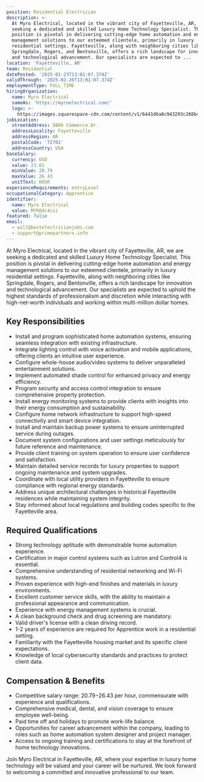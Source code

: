 ```yaml
---
position: Residential Electrician
description: >-
  At Myro Electrical, located in the vibrant city of Fayetteville, AR, we are
  seeking a dedicated and skilled Luxury Home Technology Specialist. This
  position is pivotal in delivering cutting-edge home automation and energy
  management solutions to our esteemed clientele, primarily in luxury
  residential settings. Fayetteville, along with neighboring cities like
  Springdale, Rogers, and Bentonville, offers a rich landscape for innovation
  and technological advancement. Our specialists are expected to ...
location: 'Fayetteville, AR'
team: Residential
datePosted: '2025-01-23T13:01:07.374Z'
validThrough: '2025-02-26T13:01:07.374Z'
employmentType: FULL_TIME
hiringOrganization:
  name: Myro Electrical
  sameAs: 'https://myroelectrical.com/'
  logo: >-
    https://images.squarespace-cdn.com/content/v1/6441d6a8c943293c268b4359/7b2478ca-3514-499f-80c1-3a92bb142f0c/curve__1_-removebg-preview.png?format=1500w
jobLocation:
  streetAddress: 9809 Commerce Dr.
  addressLocality: Fayetteville
  addressRegion: AR
  postalCode: '72701'
  addressCountry: USA
baseSalary:
  currency: USD
  value: 23.61
  minValue: 20.79
  maxValue: 26.43
  unitText: HOUR
experienceRequirements: entryLevel
occupationalCategory: Apprentice
identifier:
  name: Myro Electrical
  value: MYROdc4cii
featured: false
email:
  - will@bestelectricianjobs.com
  - support@primepartners.info
---
```




At Myro Electrical, located in the vibrant city of Fayetteville, AR, we are seeking a dedicated and skilled Luxury Home Technology Specialist. This position is pivotal in delivering cutting-edge home automation and energy management solutions to our esteemed clientele, primarily in luxury residential settings. Fayetteville, along with neighboring cities like Springdale, Rogers, and Bentonville, offers a rich landscape for innovation and technological advancement. Our specialists are expected to uphold the highest standards of professionalism and discretion while interacting with high-net-worth individuals and working within multi-million dollar homes.

## Key Responsibilities

- Install and program sophisticated home automation systems, ensuring seamless integration with existing infrastructure.
- Integrate lighting control with voice activation and mobile applications, offering clients an intuitive user experience.
- Configure whole-house audio/video systems to deliver unparalleled entertainment solutions.
- Implement automated shade control for enhanced privacy and energy efficiency.
- Program security and access control integration to ensure comprehensive property protection.
- Install energy monitoring systems to provide clients with insights into their energy consumption and sustainability.
- Configure home network infrastructure to support high-speed connectivity and smart device integration.
- Install and maintain backup power systems to ensure uninterrupted service during outages.
- Document system configurations and user settings meticulously for future reference and maintenance.
- Provide client training on system operation to ensure user confidence and satisfaction.
- Maintain detailed service records for luxury properties to support ongoing maintenance and system upgrades.
- Coordinate with local utility providers in Fayetteville to ensure compliance with regional energy standards.
- Address unique architectural challenges in historical Fayetteville residences while maintaining system integrity.
- Stay informed about local regulations and building codes specific to the Fayetteville area.

## Required Qualifications

- Strong technology aptitude with demonstrable home automation experience.
- Certification in major control systems such as Lutron and Control4 is essential.
- Comprehensive understanding of residential networking and Wi-Fi systems.
- Proven experience with high-end finishes and materials in luxury environments.
- Excellent customer service skills, with the ability to maintain a professional appearance and communication.
- Experience with energy management systems is crucial.
- A clean background check and drug screening are mandatory.
- Valid driver's license with a clean driving record.
- 1-2 years of experience are required for Apprentice work in a residential setting.
- Familiarity with the Fayetteville housing market and its specific client expectations.
- Knowledge of local cybersecurity standards and practices to protect client data.

## Compensation & Benefits

- Competitive salary range: $20.79-$26.43 per hour, commensurate with experience and qualifications.
- Comprehensive medical, dental, and vision coverage to ensure employee well-being.
- Paid time off and holidays to promote work-life balance.
- Opportunities for career advancement within the company, leading to roles such as home automation system designer and project manager.
- Access to ongoing training and certifications to stay at the forefront of home technology innovations. 

Join Myro Electrical in Fayetteville, AR, where your expertise in luxury home technology will be valued and your career will be nurtured. We look forward to welcoming a committed and innovative professional to our team.
